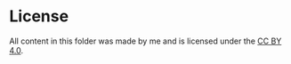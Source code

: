 # License

All content in this folder was made by me and is licensed under the [CC BY 4.0](https://creativecommons.org/licenses/by/4.0/).
